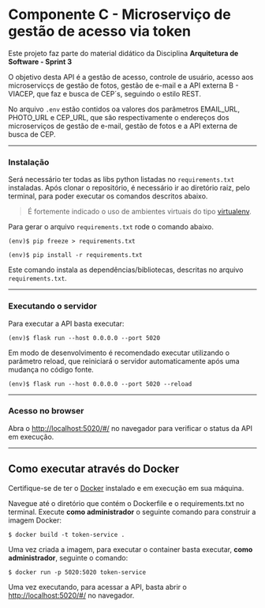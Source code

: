 # Componente C - Microserviço de gestão de acesso via token

Este projeto faz parte do material didático da Disciplina **Arquitetura de Software - Sprint 3** 

O objetivo desta API é a gestão de acesso, controle de usuário, acesso aos microservicçs de gestão de fotos, gestão de e-mail e a API externa B - VIACEP, que faz e busca de CEP´s, seguindo o estilo REST.

No arquivo  `.env`   estão contidos oa valores dos parâmetros EMAIL_URL, PHOTO_URL e CEP_URL, que são respectivamente o endereços dos microserviços de gestão de e-mail, gestão de fotos e a API externa de busca de CEP.


---
### Instalação


Será necessário ter todas as libs python listadas no `requirements.txt` instaladas.
Após clonar o repositório, é necessário ir ao diretório raiz, pelo terminal, para poder executar os comandos descritos abaixo.

> É fortemente indicado o uso de ambientes virtuais do tipo [virtualenv](https://virtualenv.pypa.io/en/latest/installation.html).

Para gerar o arquivo `requirements.txt` rode o comando abaixo.

```
(env)$ pip freeze > requirements.txt
```


```
(env)$ pip install -r requirements.txt
```

Este comando instala as dependências/bibliotecas, descritas no arquivo `requirements.txt`.

---
### Executando o servidor


Para executar a API  basta executar:

```
(env)$ flask run --host 0.0.0.0 --port 5020
```

Em modo de desenvolvimento é recomendado executar utilizando o parâmetro reload, que reiniciará o servidor
automaticamente após uma mudança no código fonte. 

```
(env)$ flask run --host 0.0.0.0 --port 5020 --reload
```

---
### Acesso no browser

Abra o [http://localhost:5020/#/](http://localhost:5020/#/) no navegador para verificar o status da API em execução.

---
## Como executar através do Docker

Certifique-se de ter o [Docker](https://docs.docker.com/engine/install/) instalado e em execução em sua máquina.

Navegue até o diretório que contém o Dockerfile e o requirements.txt no terminal.
Execute **como administrador** o seguinte comando para construir a imagem Docker:

```
$ docker build -t token-service .
```

Uma vez criada a imagem, para executar o container basta executar, **como administrador**, seguinte o comando:

```
$ docker run -p 5020:5020 token-service
```

Uma vez executando, para acessar a API, basta abrir o [http://localhost:5020/#/](http://localhost:5020/#/) no navegador.

